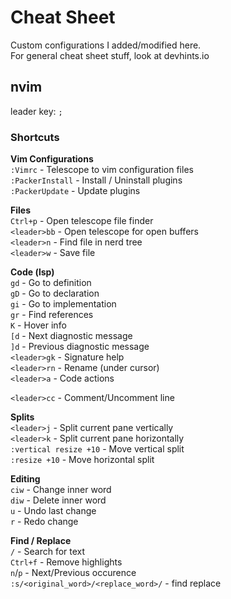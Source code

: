 # Cheat Sheet  

Custom configurations I added/modified here.  
For general cheat sheet stuff, look at devhints.io

## nvim  

leader key: `;`  

### Shortcuts  

**Vim Configurations**  
`:Vimrc` - Telescope to vim configuration files  
`:PackerInstall` - Install / Uninstall plugins  
`:PackerUpdate` - Update plugins  

**Files**  
`Ctrl+p` - Open telescope file finder  
`<leader>bb` - Open telescope for open buffers  
`<leader>n` - Find file in nerd tree  
`<leader>w` - Save file  

**Code (lsp)**  
`gd` - Go to definition  
`gD` - Go to declaration  
`gi` - Go to implementation  
`gr` - Find references  
`K` - Hover info  
`[d` - Next diagnostic message  
`]d` - Previous diagnostic message  
`<leader>gk` - Signature help  
`<leader>rn` - Rename (under cursor)  
`<leader>a` - Code actions  

`<leader>cc` - Comment/Uncomment line  

**Splits**  
`<leader>j` - Split current pane vertically  
`<leader>k` - Split current pane horizontally  
`:vertical resize +10` - Move vertical split   
`:resize +10` - Move horizontal split  

**Editing**  
`ciw` - Change inner word  
`diw` - Delete inner word  
`u` - Undo last change  
`r` - Redo change  

**Find / Replace**  
`/` - Search for text  
`Ctrl+f` - Remove highlights  
`n`/`p` - Next/Previous occurence  
`:s/<original_word>/<replace_word>/` - find replace

